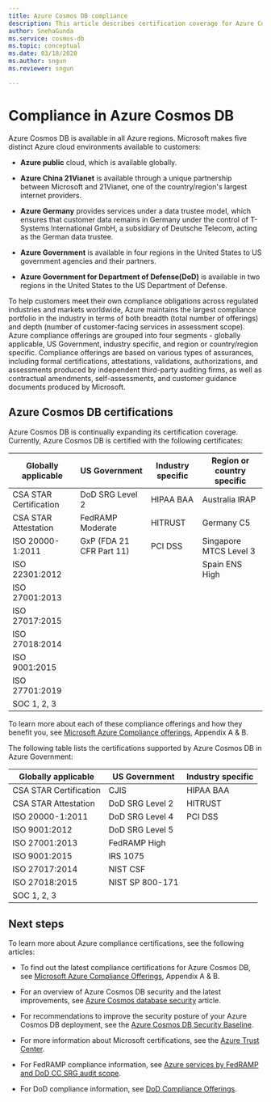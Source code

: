 ```yaml
---
title: Azure Cosmos DB compliance 
description: This article describes certification coverage for Azure Cosmos DB compliance offerings.
author: SnehaGunda
ms.service: cosmos-db
ms.topic: conceptual
ms.date: 03/18/2020
ms.author: sngun
ms.reviewer: sngun

---
```


# Compliance in Azure Cosmos DB 

Azure Cosmos DB is available in all Azure regions. Microsoft makes five distinct Azure cloud environments available to customers:

* **Azure public** cloud, which is available globally.

* **Azure China 21Vianet** is available through a unique partnership between Microsoft and 21Vianet, one of the country/region's largest internet providers.

* **Azure Germany** provides services under a data trustee model, which ensures that customer data remains in Germany under the control of T-Systems International GmbH, a subsidiary of Deutsche Telecom, acting as the German data trustee.

* **Azure Government** is available in four regions in the United States to US government agencies and their partners. 

* **Azure Government for Department of Defense(DoD)** is available in two regions in the United States to the US Department of Defense.

To help customers meet their own compliance obligations across regulated industries and markets worldwide, Azure maintains the largest compliance portfolio in the industry in terms of both breadth (total number of offerings) and depth (number of customer-facing services in assessment scope).  Azure compliance offerings are grouped into four segments - globally applicable, US Government, industry specific, and region or country/region specific.  Compliance offerings are based on various types of assurances, including formal certifications, attestations, validations, authorizations, and assessments produced by independent third-party auditing firms, as well as contractual amendments, self-assessments, and customer guidance documents produced by Microsoft.

## Azure Cosmos DB certifications  

Azure Cosmos DB is continually expanding its certification coverage. Currently, Azure Cosmos DB is certified with the following certificates:

| **Globally  applicable** | **US Government** | **Industry specific** | **Region or country specific** |
| --- | --- | --- | --- |
| CSA STAR Certification | DoD SRG Level 2 | HIPAA BAA | Australia IRAP |
| CSA STAR Attestation | FedRAMP Moderate | HITRUST | Germany C5|
| ISO 20000-1:2011 | GxP (FDA 21 CFR Part 11) | PCI DSS | Singapore MTCS Level 3 |
| ISO 22301:2012 | | | Spain ENS High|
| ISO 27001:2013| | | |
| ISO 27017:2015 | | | |
| ISO 27018:2014 | | | |
| ISO 9001:2015 | | | |
| ISO 27701:2019| | | |
| SOC 1, 2, 3 | | | |

To learn more about each of these compliance offerings and how they benefit you, see [Microsoft Azure Compliance offerings](https://azure.microsoft.com/resources/microsoft-azure-compliance-offerings/), Appendix A & B.

The following table lists the certifications supported by Azure Cosmos DB in Azure Government:

| **Globally  applicable** | **US Government** | **Industry specific** | 
| --- | --- | --- |
| CSA STAR Certification | CJIS| HIPAA BAA | 
| CSA STAR Attestation| DoD SRG Level 2| HITRUST  | 
| ISO 20000-1:2011 | DoD SRG Level 4 | PCI DSS | 
| ISO 9001:2012 | DoD SRG Level 5 | | 
| ISO 27001:2013 | FedRAMP High | |
| ISO 9001:2015 | IRS 1075|  |
| ISO 27017:2014 | NIST CSF | |
| ISO 27018:2015 | NIST SP 800-171 | |
| SOC 1, 2, 3 | | |


## Next steps

To learn more about Azure compliance certifications, see the following articles:

* To find out the latest compliance certifications for Azure Cosmos DB, see [Microsoft Azure Compliance Offerings](https://azure.microsoft.com/resources/microsoft-azure-compliance-offerings/), Appendix A & B.  

* For an overview of Azure Cosmos DB security and the latest improvements, see [Azure Cosmos database security](database-security.md) article.

* For recommendations to improve the security posture of your Azure Cosmos DB deployment, see the [Azure Cosmos DB Security Baseline](security-baseline.md). 

* For more information about Microsoft certifications, see the [Azure Trust Center](https://azure.microsoft.com/support/trust-center/).

* For FedRAMP compliance information, see [Azure services by FedRAMP and DoD CC SRG audit scope](../azure-government/compliance/azure-services-in-fedramp-auditscope.md).

* For DoD compliance information, see [DoD Compliance Offerings](https://docs.microsoft.com/microsoft-365/compliance/offering-dod-disa-l2-l4-l5?view=o365-worldwide).
